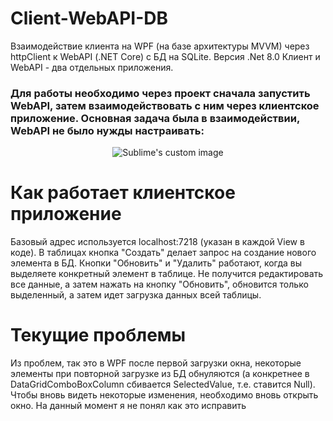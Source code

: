 # Client-WebAPI-DB
Взаимодействие клиента на WPF (на базе архитектуры MVVM) через httpClient к WebAPI (.NET Core) с БД на SQLite. Версия .Net 8.0
Клиент и WebAPI - два отдельных приложения. 
### Для работы необходимо через проект сначала запустить WebAPI, затем взаимодействовать с ним через клиентское приложение. Основная задача была в взаимодействии, WebAPI не было нужды настраивать:
<p align="center">
  <img src="https://github.com/user-attachments/assets/e5d1d648-6aab-4be6-a793-6237fe42a0cd" alt="Sublime's custom image"/>
</p>

# Как работает клиентское приложение
Базовый адрес используется localhost:7218 (указан в каждой View в коде). В таблицах кнопка "Создать" делает запрос на создание нового элемента в БД. Кнопки "Обновить" и "Удалить" работают, когда вы выделяете конкретный элемент в таблице. Не получится редактировать все данные, а затем нажать на кнопку "Обновить", обновится только выделенный, а затем идет загрузка данных всей таблицы.

# Текущие проблемы
Из проблем, так это в WPF после первой загрузки окна, некоторые элементы при повторной загрузке из БД обнуляются (а конкретнее в DataGridComboBoxColumn сбивается SelectedValue, т.е. ставится Null). Чтобы вновь видеть некоторые изменения, необходимо вновь открыть окно. На данный момент я не понял как это исправить
